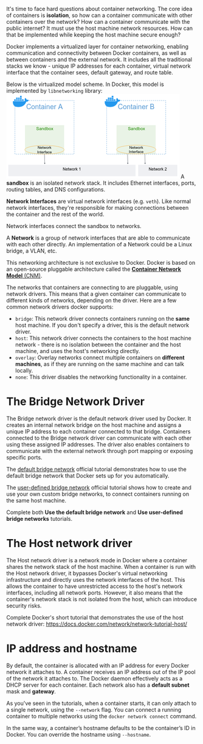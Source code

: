 It's time to face hard questions about container networking. The core idea of containers is **isolation**, so how can a container communicate with other containers over the network? How can a container communicate with the public internet? It must use the host machine network resources. How can that be implemented while keeping the host machine secure enough?

Docker implements a virtualized layer for container networking, enabling communication and connectivity between Docker containers, as well as between containers and the external network. It includes all the traditional stacks we know - unique IP addresses for each container, virtual network interface that the container sees, default gateway, and route table.

Below is the virtualized model scheme. In Docker, this model is implemented by `libnetworking` library:
![.guides/img/image1](./image1.png)
A **sandbox** is an isolated network stack. It includes Ethernet interfaces, ports, routing tables, and DNS configurations.

**Network Interfaces** are virtual network interfaces (e.g. `veth`). Like normal network interfaces, they're responsible for making connections between the container and the rest of the world.

Network interfaces connect the sandbox to networks.

A **Network** is a group of network interfaces that are able to communicate with each other directly. An implementation of a Network could be a Linux bridge, a VLAN, etc.

This networking architecture is not exclusive to Docker. Docker is based on an open-source pluggable architecture called the [**Container Network Model** (CNM)](https://github.com/moby/libnetwork/blob/master/docs/design.md).

The networks that containers are connecting to are pluggable, using network drivers. This means that a given container can communicate to different kinds of networks, depending on the driver. Here are a few common network drivers docker supports:
- `bridge`: This network driver connects containers running on the **same** host machine. If you don't specify a driver, this is the default network driver.
- `host`: This network driver connects the containers to the host machine network - there is no isolation between the container and the host machine, and uses the host's networking directly.
- `overlay`: Overlay networks connect multiple containers on **different machines**, as if they are running on the same machine and can talk locally.
- `none`: This driver disables the networking functionality in a container.

# The Bridge Network Driver
The Bridge network driver is the default network driver used by Docker. It creates an internal network bridge on the host machine and assigns a unique IP address to each container connected to that bridge. Containers connected to the Bridge network driver can communicate with each other using these assigned IP addresses. The driver also enables containers to communicate with the external network through port mapping or exposing specific ports.

The [default bridge network](https://docs.docker.com/network/network-tutorial-standalone/#use-the-default-bridge-network) official tutorial demonstrates how to use the default bridge network that Docker sets up for you automatically.

The [user-defined bridge network](https://docs.docker.com/network/network-tutorial-standalone/#use-user-defined-bridge-networks) official tutorial shows how to create and use your own custom bridge networks, to connect containers running on the same host machine.

Complete both **Use the default bridge network** and **Use user-defined bridge networks** tutorials.

# The Host network driver
The Host network driver is a network mode in Docker where a container shares the network stack of the host machine. When a container is run with the Host network driver, it bypasses Docker's virtual networking infrastructure and directly uses the network interfaces of the host. This allows the container to have unrestricted access to the host's network interfaces, including all network ports. However, it also means that the container's network stack is not isolated from the host, which can introduce security risks.

Complete Docker's short tutorial that demonstrates the use of the host network driver: https://docs.docker.com/network/network-tutorial-host/

# IP address and hostname
By default, the container is allocated with an IP address for every Docker network it attaches to. A container receives an IP address out of the IP pool of the network it attaches to. The Docker daemon effectively acts as a DHCP server for each container. Each network also has a **default subnet** mask and **gateway**.

As you've seen in the tutorials, when a container starts, it can only attach to a single network, using the `--network` flag. You can connect a running container to multiple networks using the `docker network connect` command.

In the same way, a container’s hostname defaults to be the container’s ID in Docker. You can override the hostname using `--hostname`.